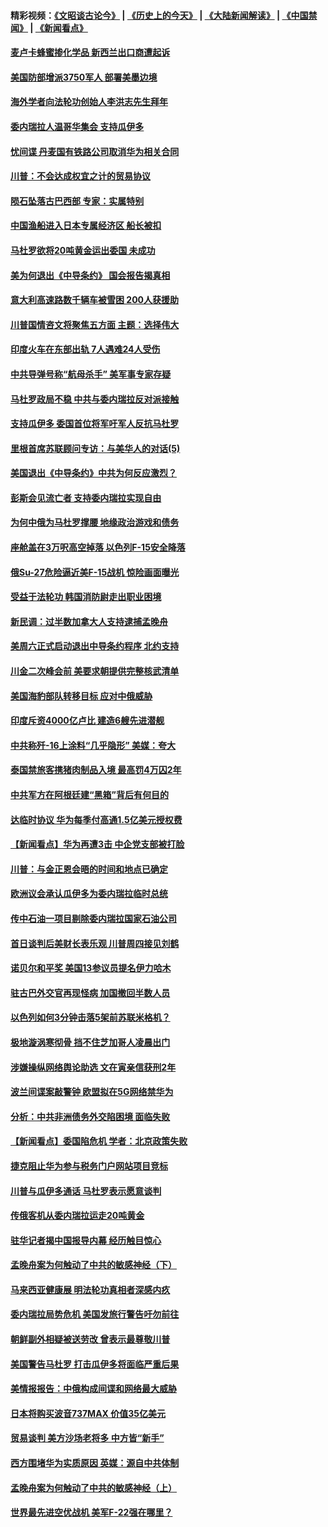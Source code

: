 #### 精彩视频：[《文昭谈古论今》](http://45.32.25.56/wenzhao) | [《历史上的今天》](http://45.32.25.56/today-in-history) | [《大陆新闻解读》](http://45.32.25.56/ntdtv-comedy) | [《中国禁闻》](http://45.32.25.56/ntdtv-news) | [《新闻看点》](http://45.32.25.56/news-insight) 

 #### [麦卢卡蜂蜜掺化学品 新西兰出口商遭起诉](../pages/nsc418/n11023664.md?t=02040931) 

#### [美国防部增派3750军人 部署美墨边境](../pages/nsc418/n11023230.md?t=02040931) 

#### [海外学者向法轮功创始人李洪志先生拜年](../pages/nsc418/n11022780.md?t=02040931) 

#### [委内瑞拉人温哥华集会 支持瓜伊多](../pages/nsc418/n11023048.md?t=02040931) 

#### [忧间谍 丹麦国有铁路公司取消华为相关合同](../pages/nsc418/n11022491.md?t=02040931) 

#### [川普：不会达成权宜之计的贸易协议](../pages/nsc418/n11022486.md?t=02040931) 

#### [陨石坠落古巴西部 专家：实属特别](../pages/nsc418/n11022388.md?t=02040931) 

#### [中国渔船进入日本专属经济区 船长被扣](../pages/nsc418/n11022404.md?t=02040931) 

#### [马杜罗欲将20吨黄金运出委国 未成功](../pages/nsc418/n11022367.md?t=02040931) 

#### [美为何退出《中导条约》 国会报告揭真相](../pages/nsc418/n11022256.md?t=02040931) 

#### [意大利高速路数千辆车被雪困 200人获援助](../pages/nsc418/n11022003.md?t=02040931) 

#### [川普国情咨文将聚焦五方面 主题：选择伟大](../pages/nsc418/n11021501.md?t=02040931) 

#### [印度火车在东部出轨 7人遇难24人受伤](../pages/nsc418/n11021809.md?t=02040931) 

#### [中共导弹号称“航母杀手” 美军事专家存疑](../pages/nsc418/n11021488.md?t=02040931) 

#### [马杜罗政局不稳 中共与委内瑞拉反对派接触](../pages/nsc418/n11020719.md?t=02040931) 

#### [支持瓜伊多 委国首位将军吁军人反抗马杜罗](../pages/nsc418/n11020776.md?t=02040931) 

#### [里根首席苏联顾问专访：与美华人的对话(5)](../pages/nsc418/n10968703.md?t=02040931) 

#### [美国退出《中导条约》中共为何反应激烈？](../pages/nsc418/n11020569.md?t=02040931) 

#### [彭斯会见流亡者 支持委内瑞拉实现自由](../pages/nsc418/n11020031.md?t=02040931) 

#### [为何中俄为马杜罗撑腰 地缘政治游戏和债务](../pages/nsc418/n11018692.md?t=02040931) 

#### [座舱盖在3万呎高空掉落 以色列F-15安全降落](../pages/nsc418/n11019864.md?t=02040931) 

#### [俄Su-27危险逼近美F-15战机 惊险画面曝光](../pages/nsc418/n11019743.md?t=02040931) 

#### [受益于法轮功 韩国消防尉走出职业困境](../pages/nsc418/n11017411.md?t=02040931) 

#### [新民调：过半数加拿大人支持逮捕孟晚舟](../pages/nsc418/n11018655.md?t=02040931) 

#### [美周六正式启动退出中导条约程序 北约支持](../pages/nsc418/n11018405.md?t=02040931) 

#### [川金二次峰会前 美要求朝提供完整核武清单](../pages/nsc418/n11017962.md?t=02040931) 

#### [美国海豹部队转移目标 应对中俄威胁](../pages/nsc418/n11017801.md?t=02040931) 

#### [印度斥资4000亿卢比 建造6艘先进潜舰](../pages/nsc418/n11017635.md?t=02040931) 

#### [中共称歼-16上涂料“几乎隐形” 美媒：夸大](../pages/nsc418/n11017535.md?t=02040931) 

#### [泰国禁旅客携猪肉制品入境 最高罚4万囚2年](../pages/nsc418/n11016939.md?t=02040931) 

#### [中共军方在阿根廷建“黑箱”背后有何目的](../pages/nsc418/n11016689.md?t=02040931) 

#### [达临时协议 华为每季付高通1.5亿美元授权费](../pages/nsc418/n11016503.md?t=02040931) 

#### [【新闻看点】华为再遭3击 中企党支部被打脸](../pages/nsc418/n11016110.md?t=02040931) 

#### [川普：与金正恩会晤的时间和地点已确定](../pages/nsc418/n11016340.md?t=02040931) 

#### [欧洲议会承认瓜伊多为委内瑞拉临时总统](../pages/nsc418/n11016267.md?t=02040931) 

#### [传中石油一项目剔除委内瑞拉国家石油公司](../pages/nsc418/n11015982.md?t=02040931) 

#### [首日谈判后美财长表乐观 川普周四接见刘鹤](../pages/nsc418/n11015436.md?t=02040931) 

#### [诺贝尔和平奖 美国13参议员提名伊力哈木](../pages/nsc418/n11014742.md?t=02040931) 

#### [驻古巴外交官再现怪病 加国撤回半数人员](../pages/nsc418/n11014810.md?t=02040931) 

#### [以色列如何3分钟击落5架前苏联米格机？](../pages/nsc418/n11014659.md?t=02040931) 

#### [极地漩涡寒彻骨 挡不住芝加哥人凌晨出门](../pages/nsc418/n11014521.md?t=02040931) 

#### [涉嫌操纵网络舆论助选 文在寅亲信获刑2年](../pages/nsc418/n11014174.md?t=02040931) 

#### [波兰间谍案敲警钟 欧盟拟在5G网络禁华为](../pages/nsc418/n11013814.md?t=02040931) 

#### [分析：中共非洲债务外交陷困境 面临失败](../pages/nsc418/n11013731.md?t=02040931) 

#### [【新闻看点】委国陷危机 学者：北京政策失败](../pages/nsc418/n11013287.md?t=02040931) 

#### [捷克阻止华为参与税务门户网站项目竞标](../pages/nsc418/n11013525.md?t=02040931) 

#### [川普与瓜伊多通话 马杜罗表示愿意谈判](../pages/nsc418/n11013353.md?t=02040931) 

#### [传俄客机从委内瑞拉运走20吨黄金](../pages/nsc418/n11013224.md?t=02040931) 

#### [驻华记者揭中国报导内幕 经历触目惊心](../pages/nsc418/n11013118.md?t=02040931) 

#### [孟晚舟案为何触动了中共的敏感神经（下）](../pages/nsc418/n11008903.md?t=02040931) 

#### [马来西亚健康展 明法轮功真相者深感内疚](../pages/nsc418/n11010949.md?t=02040931) 

#### [委内瑞拉局势危机 美国发旅行警告吁勿前往](../pages/nsc418/n11012593.md?t=02040931) 

#### [朝鲜副外相疑被送劳改 曾表示最尊敬川普](../pages/nsc418/n11011872.md?t=02040931) 

#### [美国警告马杜罗 打击瓜伊多将面临严重后果](../pages/nsc418/n11011422.md?t=02040931) 

#### [美情报报告：中俄构成间谍和网络最大威胁](../pages/nsc418/n11011346.md?t=02040931) 

#### [日本将购买波音737MAX 价值35亿美元](../pages/nsc418/n11011238.md?t=02040931) 

#### [贸易谈判 美方沙场老将多 中方皆“新手”](../pages/nsc418/n11010973.md?t=02040931) 

#### [西方围堵华为实质原因 英媒：源自中共体制](../pages/nsc418/n11010190.md?t=02040931) 

#### [孟晚舟案为何触动了中共的敏感神经（上）](../pages/nsc418/n11008466.md?t=02040931) 

#### [世界最先进空优战机 美军F-22强在哪里？](../pages/nsc418/n11010323.md?t=02040931) 


